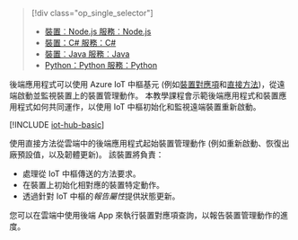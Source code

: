 > [!div class="op_single_selector"]
> * [裝置︰Node.js 服務︰Node.js](../articles/iot-hub/iot-hub-node-node-device-management-get-started.md)
> * [裝置：C# 服務：C#](../articles/iot-hub/iot-hub-csharp-csharp-device-management-get-started.md)
> * [裝置︰Java 服務︰Java](../articles/iot-hub/iot-hub-java-java-device-management-getstarted.md)
> * [Python：Python 服務：Python](../articles/iot-hub/iot-hub-python-python-device-management-get-started.md)

後端應用程式可以使用 Azure IoT 中樞基元 (例如[裝置對應項][lnk-devtwin]和[直接方法][lnk-c2dmethod])，從遠端啟動並監視裝置上的裝置管理動作。 本教學課程會示範後端應用程式和裝置應用程式如何共同運作，以使用 IoT 中樞初始化和監視遠端裝置重新啟動。

[!INCLUDE [iot-hub-basic](iot-hub-basic-whole.md)]

使用直接方法從雲端中的後端應用程式起始裝置管理動作 (例如重新啟動、恢復出廠預設值，以及韌體更新)。 該裝置將負責：

* 處理從 IoT 中樞傳送的方法要求。
* 在裝置上初始化相對應的裝置特定動作。
* 透過針對 IoT 中樞的*報告屬性*提供狀態更新。

您可以在雲端中使用後端 App 來執行裝置對應項查詢，以報告裝置管理動作的進度。

[lnk-devtwin]: ../articles/iot-hub/iot-hub-devguide-device-twins.md
[lnk-c2dmethod]: ../articles/iot-hub/iot-hub-devguide-direct-methods.md
